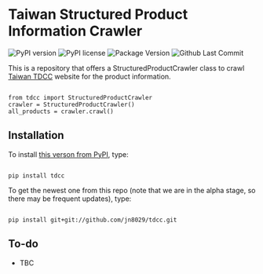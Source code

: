 # Taiwan Structured Product Information Crawler
![PyPI version](https://img.shields.io/pypi/pyversions/tdcc.svg)
![PyPI license](https://img.shields.io/pypi/l/tdcc.svg)
![Package Version](https://img.shields.io/pypi/v/tdcc.svg)
![Github Last Commit](https://img.shields.io/github/last-commit/jn8029/tdcc.svg)


This is a repository that offers a StructuredProductCrawler class to crawl [Taiwan TDCC](structurednotes.tdcc.com.tw/) website for the product information.

```

from tdcc import StructuredProductCrawler
crawler = StructuredProductCrawler()
all_products = crawler.crawl()

```

## Installation
To install [this verson from PyPI](https://pypi.org/project/tdcc/), type:
```

pip install tdcc

```

To get the newest one from this repo (note that we are in the alpha stage, so there may be frequent updates), type:

```

pip install git+git://github.com/jn8029/tdcc.git

```

## To-do

* TBC

